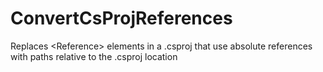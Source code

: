 # ConvertCsProjReferences
Replaces &lt;Reference> elements in a .csproj that use absolute references with paths relative to the .csproj location
